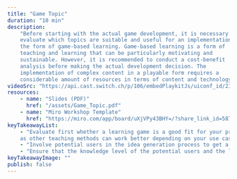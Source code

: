 ```yaml
---
title: "Game Topic"
duration: "10 min"
description:
    "Before starting with the actual game development, it is necessary to
    evaluate which topics are suitable and useful for an implementation in
    the form of game-based learning. Game-based learning is a form of
    teaching and learning that can be particularly motivating and
    sustainable. However, it is recommended to conduct a cost-benefit
    analysis before making the actual development decision. The
    implementation of complex content in a playable form requires a
    considerable amount of resources in terms of content and technology."
videoSrc: "https://api.cast.switch.ch/p/106/embedPlaykitJs/uiconf_id/23449004/partner_id/106?iframeembed=true&playerId=kaltura_player&entry_id=0_qgeieblz"
resources:
    - name: "Slides (PDF)"
      href: "/assets/Game_Topic.pdf"
    - name: "Miro Workshop Template"
      href: "https://miro.com/app/board/uXjVPy43BHY=/?share_link_id=587893963337"
keyTakeawayList:
    - "Evaluate first whether a learning game is a good fit for your problem,
    as other teaching methods can work better depending on your use case."
    - "Involve potential users in the idea generation process to get a broader perspective."
    - "Ensure that the knowledge level of the potential users and the learning goals of your game match well."
keyTakeawayImage: ""
publish: false
---
```

